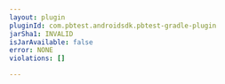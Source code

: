 ```yaml
---
layout: plugin
pluginId: com.pbtest.androidsdk.pbtest-gradle-plugin
jarSha1: INVALID
isJarAvailable: false
error: NONE
violations: []

---
```

